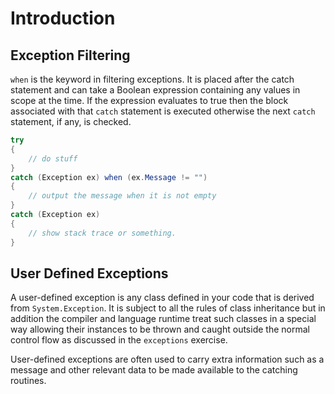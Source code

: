 # Introduction

## Exception Filtering

`when` is the keyword in filtering exceptions. It is placed after the catch
statement and can take a Boolean expression containing any values in scope at the time. If the expression evaluates to true then the block associated with that `catch` statement is executed otherwise the next `catch` statement, if any, is checked.

```csharp
try
{
    // do stuff
}
catch (Exception ex) when (ex.Message != "")
{
    // output the message when it is not empty
}
catch (Exception ex)
{
    // show stack trace or something.
}
```

## User Defined Exceptions

A user-defined exception is any class defined in your code that is derived from `System.Exception`. It is subject to all the rules of class inheritance but in addition the compiler and language runtime treat such classes in a special way allowing their instances to be thrown and caught outside the normal control flow as discussed in the `exceptions` exercise.

User-defined exceptions are often used to carry extra information such as a message and other relevant data to be made available to the catching routines.
